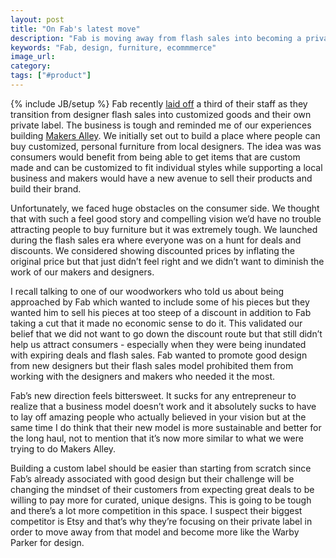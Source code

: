 ```yaml
---
layout: post
title: "On Fab's latest move"
description: "Fab is moving away from flash sales into becoming a private label. This reminded me of my experience building Makers Alley and what we learned."
keywords: "Fab, design, furniture, ecommmerce"
image_url:
category:
tags: ["#product"]
---
```

{% include JB/setup %}
Fab recently <a href="http://techcrunch.com/2014/05/21/fab-lays-off-one-third-of-staff-from-new-york-city-office/" target="_blank">laid off</a> a third of their staff as they transition from designer flash sales into customized goods and their own private label. The business is tough and reminded me of our experiences building <a href="http://makersalley.com" target="_blank">Makers Alley</a>. We initially set out to build a place where people can buy customized, personal furniture from local designers. The idea was was consumers would benefit from being able to get items that are custom made and can be customized to fit individual styles while supporting a local business and makers would have a new avenue to sell their products and build their brand.

Unfortunately, we faced huge obstacles on the consumer side. We thought that with such a feel good story and compelling vision we’d have no trouble attracting people to buy furniture but it was extremely tough. We launched during the flash sales era where everyone was on a hunt for deals and discounts. We considered showing discounted prices by inflating the original price but that just didn’t feel right and we didn’t want to diminish the work of our makers and designers.

I recall talking to one of our woodworkers who told us about being approached by Fab which wanted to include some of his pieces but they wanted him to sell his pieces at too steep of a discount in addition to Fab taking a cut that it made no economic sense to do it. This validated our belief that we did not want to go down the discount route but that still didn’t help us attract consumers - especially when they were being inundated with expiring deals and flash sales. Fab wanted to promote good design from new designers but their flash sales model prohibited them from working with the designers and makers who needed it the most.

Fab’s new direction feels bittersweet. It sucks for any entrepreneur to realize that a business model doesn’t work and it absolutely sucks to have to lay off amazing people who actually believed in your vision but at the same time I do think that their new model is more sustainable and better for the long haul, not to mention that it’s now more similar to what we were trying to do Makers Alley.

Building a custom label should be easier than starting from scratch since Fab’s already associated with good design but their challenge will be changing the mindset of their customers from expecting great deals to be willing to pay more for curated, unique designs. This is going to be tough and there’s a lot more competition in this space. I suspect their biggest competitor is Etsy and that’s why they’re focusing on their private label in order to move away from that model and become more like the Warby Parker for design.
